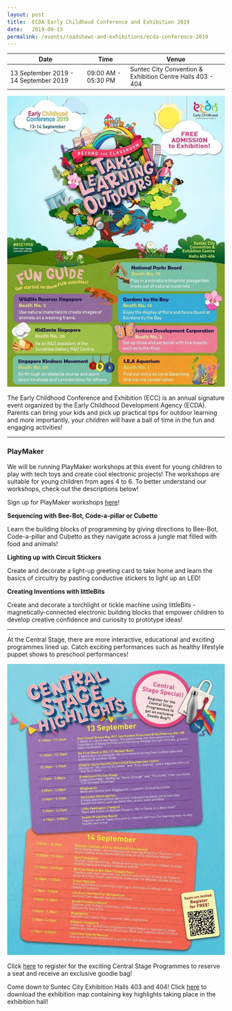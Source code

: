 ```yaml
---
layout: post
title:  ECDA Early Childhood Conference and Exhibition 2019
date:   2019-09-13
permalink: /events/roadshows-and-exhibitions/ecda-conference-2019
---
```


| Date | Time | Venue |
|--------|---|---|
| 13 September 2019 - 14 September 2019 | 09:00 AM - 05:30 PM | Suntec City Convention & Exhibition Centre Halls 403 - 404 |

![1](/images/events/workshops-and-exhibitions/ECC2019EDM1.jpg)

The Early Childhood Conference and Exhibition (ECC) is an annual signature event organized by the Early Childhood Development Agency (ECDA). Parents can bring your kids and pick up practical tips for outdoor learning and more importantly, your children will have a ball of time in the fun and engaging activities! 

------------


### PlayMaker


We will be running PlayMaker workshops at this event for young children to play with tech toys and create cool electronic projects! The workshops are suitable for young children from ages 4 to 6. To better understand our workshops, check out the descriptions below! 

Sign up for PlayMaker workshops <a href="https://form.gov.sg/5d6381a98d91260012d5cbde" target="_blank">here</a>!


**Sequencing with Bee-Bot, Code-a-pillar or Cubetto**

Learn the building blocks of programming by giving directions to Bee-Bot, Code-a-pillar and Cubetto as they navigate across a jungle mat filled with food and animals!


**Lighting up with Circuit Stickers**

Create and decorate a light-up greeting card to take home and learn the basics of circuitry by pasting conductive stickers to light up an LED!


**Creating Inventions with littleBits**

Create and decorate a torchlight or tickle machine using littleBits - magnetically-connected electronic building blocks that empower children to develop creative confidence and curiosity to prototype ideas!



------------


At the Central Stage, there are more interactive, educational and exciting programmes lined up. Catch exciting performances such as healthy lifestyle puppet shows to preschool performances!  

![2](/images/events/workshops-and-exhibitions/ECC2019EDM2.jpg)

Click <a href="https://www.eccexhibition2019.sg/registration/" target="_blank">here</a> to register for the exciting Central Stage Programmes to reserve a seat and receive an exclusive goodie bag! 

Come down to Suntec City Exhibition Halls 403 and 404! Click <a href="https://www.eccexhibition2019.sg/wp-content/uploads/2019/08/ECDA2019-Map.pdf" target="_blank">here</a> to download the exhibition map containing key highlights taking place in the exhibition hall!

               
